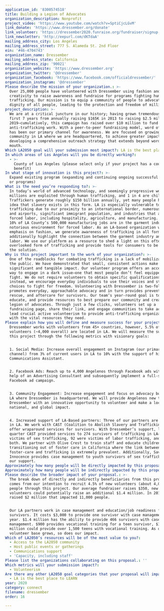 ```yaml
---
application_id: '8300574518'
title: Building a Legion of Advocates
organization_description: Nonprofit
project_video: 'https://www.youtube.com/watch?v=SptiCjcLGvM'
link_donate: 'https://www.dressember.org/donate'
link_volunteer: 'https://dressember2020.funraise.org/fundraiser/signup'
link_newsletter: 'http://eepurl.com/dKTdaA'
mailing_address_city: Los Angeles
mailing_address_street: 777 S. Alameda St. 2nd Floor
ein: '#46-4704743'
organization_name: Dressember
mailing_address_state: California
mailing_address_zip: '90021'
organization_website: 'https://www.dressember.org'
organization_twitter: '@dressember'
organization_facebook: 'https://www.facebook.com/officialdressember/'
organization_instagram: '@dressember'
Please describe the mission of your organization.: >-
  Over 25,000 people have volunteered with Dressember using fashion and
  creativity to raise awareness and fundraise for programs fighting human
  trafficking. Our mission is to equip a community of people to advocate for the
  dignity of all people, leading to the protection and freedom of millions.
project_description: >-
  We are at a critical juncture in our history; having grown tremendously in our
  first 7 years from annually raising $165K in 2013 to raising $2.5 million in
  2019—cumulatively, this campaign has raised over $10 million to fund
  anti-trafficking work. With a peer-to-peer fundraising model, word of mouth
  has been our primary channel for awareness. We are focused on growing our
  community in LA where we are headquartered, to achieve greater impact by
  developing a comprehensive outreach strategy that extends beyond word of
  mouth.
Which LA2050 goal will your submission most impact?: LA is the best place to CONNECT
In which areas of Los Angeles will you be directly working?:
  - >-
    County of Los Angeles (please select only if your project has a countywide
    benefit)
In what stage of innovation is this project?: >-
  Expand existing program (expanding and continuing ongoing successful projects
  or programs)
What is the need you’re responding to?: >-
  In today’s world of advanced technology, and seemingly progressive worldviews,
  millions are exploited through human trafficking, and 1 in 4 are children.
  Traffickers generate roughly $150 billion annually, yet many people have no
  idea that slavery exists in this form. LA is especially vulnerable to
  trafficking due to our proximity to an international border, numerous ports
  and airports, significant immigrant population, and industries that attract
  forced labor, including hospitality, agriculture, and manufacturing. Nearly
  10% of LA County’s 500,000 manufacturing jobs are in the garment industry, a
  notorious environment for forced labor. As an LA-based organization with an
  emphasis on fashion, we generate awareness of trafficking in all forms and
  additionally highlight the connection between the garment industry and forced
  labor. We use our platform as a resource to shed a light on this often
  overlooked form of trafficking and provide tools for consumers to be part of
  the solution.
Why is this project important to the work of your organization?: >-
  One of the roadblocks for combating trafficking is a lack of mobilization from
  the public. We have demonstrated that small, consistent actions make a
  significant and tangible impact. Our volunteer program offers an accessible
  way to engage in a dark issue—one that most people don’t feel equipped to
  fight. We do not require volunteers to obtain specific qualifications,
  instead, we encourage everyday individuals to use their voices and style
  choices to fight for freedom. Volunteering with Dressember is two-fold; it
  promotes everyday, approachable advocacy and in turn provides prevention,
  rescue, and aftercare for survivors. Our team’s year-round goal is to equip,
  educate, and provide resources to best prepare our community and create a
  legion of advocates. Through just a few clicks, volunteers set up a
  fundraising page, share their link, and engage communities to take action. We
  lead crucial active volunteerism to provide anti-trafficking organizations
  with the vital resources they need.
Please explain how you will define and measure success for your project.: >-
  Dressember works with volunteers from 45+ countries, however, 5.5% of
  volunteers (~4,000 overall) are located in LA. We will measure the success of
  this project through the following metrics with visionary goals:


  1. Social Media: Increase overall engagement on Instagram (our primary
  channel) from 3% of current users in LA to 10% with the support of hiring a
  Communications Assistant. 


  2. Facebook Ads: Reach up to 4,000 Angelenos through Facebook ads with the
  help of an Advertising Consultant and subsequently implement a full-scale
  Facebook ad campaign.


  3. Community Engagement: Increase engagement and focus on advocacy building in
  LA where Dressember is headquartered. We will provide Angelenos new to
  Dressember with an innovative opportunity to volunteer and make a local,
  national, and global impact. 


  4. Increased support of LA-Based partners: Three of our partners are located
  in LA. We work with CAST (Coalition to Abolish Slavery and Trafficking) to
  offer wraparound services for survivors. With Dressember’s support, last
  quarter CAST provided services to 274 survivors of trafficking in LA— 118 were
  victims of sex trafficking, 92 were victims of labor trafficking, and 28 were
  both. We partner with Olive Crest to train staff and educate children
  transitioning out of foster care in California where the link between
  foster-care and trafficking is extremely prevalent. Additionally, Saving
  Innocence provides case management to youth survivors of sex trafficking with
  our support.
Approximately how many people will be directly impacted by this proposal?: '4000'
Approximately how many people will be indirectly impacted by this proposal?: '11000'
Please describe the broader impact of your proposal.: >-
  The break down of directly and indirectly beneficiaries from this project
  comes from our intention to recruit 4.5% of new volunteers (about 4,000)
  people through this project. Our average fundraiser raises $350, new
  volunteers could potentially raise an additional $1.4 million. In 2018/19, we
  raised $2 million that impacted 11,000 people. 


  Our LA partners work in case management and education/job readiness for
  survivors. It costs $3,000 to provide one survivor with case management for a
  year. $1.4 million has the ability to provide 466 survivors with case
  management. $900 provides vocational training for a teen survivor, $1.4
  million could provide over 1,500 teens with vocational training. As our
  volunteer base grows, so does our impact.
Which of LA2050’s resources will be of the most value to you?:
  - Access to the LA2050 community
  - Host public events or gatherings
  - Communications support
  - 'Capacity, including staff'
Please list the organizations collaborating on this proposal.: ''
Which metrics will your submission impact?:
  - Volunteerism
Are there any other LA2050 goal categories that your proposal will impact?:
  - LA is the best place to LEARN
year: 2020
category: connect
filename: dressember
order: 16

---
```

